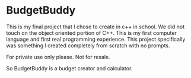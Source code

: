 # BudgetBuddy
This is my final project that I chose to create in c++ in school. We did not touch on the object oriented portion of C++. This is my first computer language and first real programming experience. This project specifically was something I created completely from scratch with no prompts. 

For private use only please. Not for resale.

So BudgetBuddy is a budget creator and calculator.
